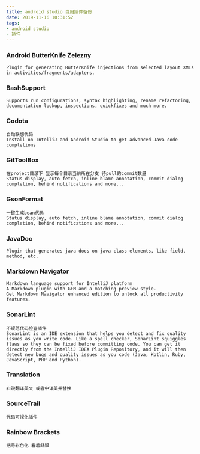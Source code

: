 ```yaml
---
title: android studio 自用插件备份
date: 2019-11-16 10:31:52
tags: 
- android studio
- 插件
---
```


### Android ButterKnife Zelezny
	Plugin for generating ButterKnife injections from selected layout XMLs in activities/fragments/adapters.

### BashSupport
	Supports run configurations, syntax highlighting, rename refactoring, documentation lookup, inspections, quickfixes and much more.

### Codota
	自动联想代码
	Install on IntelliJ and Android Studio to get advanced Java code completions

### GitToolBox
	在project目录下 显示每个目录当前所在分支 待pull的commit数量
	Status display, auto fetch, inline blame annotation, commit dialog completion, behind notifications and more...

### GsonFormat
	一键生成bean代码
	Status display, auto fetch, inline blame annotation, commit dialog completion, behind notifications and more...

### JavaDoc
	Plugin that generates java docs on java class elements, like field, method, etc.

### Markdown Navigator
	Markdown language support for IntelliJ platform
	A Markdown plugin with GFM and a matching preview style.
	Get Markdown Navigator enhanced edition to unlock all productivity features.

### SonarLint
	不规范代码检查插件
	SonarLint is an IDE extension that helps you detect and fix quality issues as you write code. Like a spell checker, SonarLint squiggles flaws so they can be fixed before committing code. You can get it directly from the IntelliJ IDEA Plugin Repository, and it will then detect new bugs and quality issues as you code (Java, Kotlin, Ruby, JavaScript, PHP and Python).

### Translation
	右键翻译英文 或者中译英并替换

### SourceTrail
	代码可视化插件

### Rainbow Brackets
	括号彩色化 看着舒服





